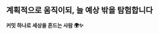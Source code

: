 ## 계획적으로 움직이되, 늘 예상 밖을 탐험합니다
**커밋 하나로 세상을 흔드는 사람 🌍✨**

<!--
**HyeJin003/HyeJin003** is a ✨ _special_ ✨ repository because its `README.md` (this file) appears on your GitHub profile.

Here are some ideas to get you started:

- 🔭 I’m currently working on ...
- 🌱 I’m currently learning ...
- 👯 I’m looking to collaborate on ...
- 🤔 I’m looking for help with ...
- 💬 Ask me about ...
- 📫 How to reach me: ...
- 😄 Pronouns: ...
- ⚡ Fun fact: ...
-->
